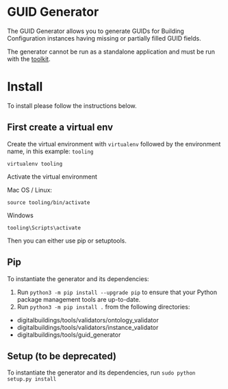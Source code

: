 # GUID Generator

The GUID Generator allows you to generate GUIDs for Building Configuration
instances having missing or partially filled GUID fields.

The generator cannot be run as a standalone application and must be run with the
[toolkit](../toolkit.py).


# Install

To install please follow the instructions below.

## First create a virtual env

Create the virtual environment with `virtualenv` followed by the environment name, in this example: `tooling`

```
virtualenv tooling
```


Activate the virtual environment

Mac OS / Linux:
```
source tooling/bin/activate
```

Windows
```
tooling\Scripts\activate
```


Then you can either use pip or setuptools.

## Pip

To instantiate the generator and its dependencies:
1. Run `python3 -m pip install --upgrade pip` to ensure that your Python package management tools are up-to-date.
2. Run `python3 -m pip install .` from the following directories:
* digitalbuildings/tools/validators/ontology_validator
* digitalbuildings/tools/validators/instance_validator
* digitalbuildings/tools/guid_generator



## Setup (to be deprecated)

To instantiate the generator and its dependencies, run
`sudo python setup.py install`
